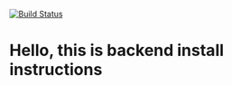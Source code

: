 [![Build Status](https://travis-ci.com/sonnerberg/jsramverk-backend.svg?branch=master)](https://travis-ci.com/sonnerberg/jsramverk-backend)

# Hello, this is backend install instructions

